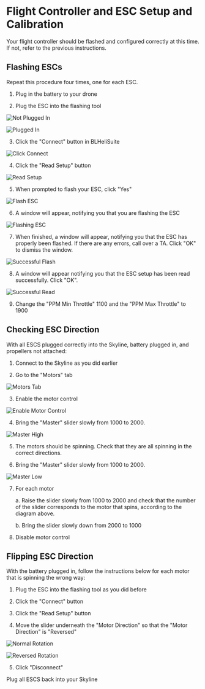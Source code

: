 # Flight Controller and ESC Setup and Calibration

Your flight controller should be flashed and configured correctly at this time.
If not, refer to the previous instructions.

## Flashing ESCs

Repeat this procedure four times, one for each ESC.

1. Plug in the battery to your drone

2. Plug the ESC into the flashing tool

![Not Plugged In](pics/fc_esc_setup/plug_in_1.JPG)

![Plugged In](pics/fc_esc_setup/plug_in_2.JPG)

3. Click the "Connect" button in BLHeliSuite

![Click Connect](pics/fc_esc_setup/open_blheli.png)

4. Click the "Read Setup" button

![Read Setup](pics/fc_esc_setup/connected.png)

5. When prompted to flash your ESC, click "Yes"

![Flash ESC](pics/fc_esc_setup/read.png)

6. A window will appear, notifying you that you are flashing the ESC

![Flashing ESC](pics/fc_esc_setup/flashing.png)

7. When finished, a window will appear, notifying you that the ESC has properly
been flashed. If there are any errors, call over a TA. Click "OK" to dismiss 
the window.

![Successful Flash](pics/fc_esc_setup/flashed.png)

8. A window will appear notifying you that the ESC setup has been read 
successfully. Click "OK".

![Successful Read](pics/fc_esc_setup/done.png)

9. Change the "PPM Min Throttle" 1100 and the "PPM Max Throttle" to 1900

## Checking ESC Direction

With all ESCS plugged correctly into the Skyline, battery plugged in, and 
propellers not attached:

1. Connect to the Skyline as you did earlier

2. Go to the "Motors" tab

![Motors Tab](pics/fc_esc_setup/disabled.png)

3. Enable the motor control

![Enable Motor Control](pics/fc_esc_setup/enabled.png)

4. Bring the "Master" slider slowly from 1000 to 2000.

![Master High](pics/fc_esc_setup/high.png)

5. The motors should be spinning. Check that they are all spinning in the 
correct directions.

6. Bring the "Master" slider slowly from 1000 to 2000.

![Master Low](pics/fc_esc_setup/low.png)

7. For each motor

    a. Raise the slider slowly from 1000 to 2000 and check that the number of 
    the slider corresponds to the motor that spins, according to the diagram 
    above.

    b. Bring the slider slowly down from 2000 to 1000

8. Disable motor control

## Flipping ESC Direction

With the battery plugged in, follow the instructions below for each motor that
is spinning the wrong way:

1. Plug the ESC into the flashing tool as you did before

2. Click the "Connect" button

3. Click the "Read Setup" button

4. Move the slider underneath the "Motor Direction" so that the 
"Motor Direction" is "Reversed"

![Normal Rotation](pics/fc_esc_setup/normal_rotation.png)

![Reversed Rotation](pics/fc_esc_setup/reversed_rotation.png)

5. Click "Disconnect"

Plug all ESCS back into your Skyline

